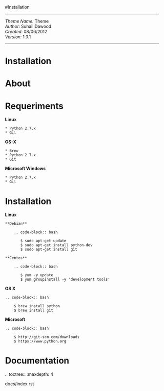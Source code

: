 #Installation

***
*Theme Name:* Theme  
*Author:* Suhail Dawood  
*Created:* 08/06/2012  
*Version:* 1.0.1  
***
Installation
============


About
=====


Requeriments
============

**Linux**

    * Python 2.7.x
    * Git

**OS-X**

    * Brew
    * Python 2.7.x
    * Git

**Microsoft Windows**

    * Python 2.7.x
    * Git

Installation
============

**Linux**

    **Debian**

        .. code-block:: bash

           $ sudo apt-get update
           $ sudo apt-get install python-dev
           $ sudo apt-get install git

    **Centos**

        .. code-block:: bash

           $ yum -y update
           $ yum groupinstall -y 'development tools'

**OS X**

    .. code-block:: bash

        $ brew install python
        $ brew install git

**Microsoft**

    .. code-block:: bash

        $ http://git-scm.com/downloads
        $ https://www.python.org


Documentation
=============

.. toctree::
   :maxdepth: 4

   docs/index.rst

